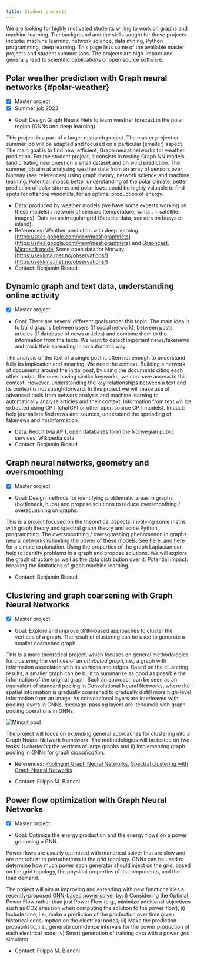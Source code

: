 ```yaml
---
title: Student projects
---
```


We are looking for highly motivated students willing to work on graphs and machine learning.
The background and the skills sought for these projects include: machine learning, network science, data mining, Python programming, deep learning.
This page lists some of the available master projects and student summer jobs. The projects are high-impact and generally lead to scientific publications or open source software. 


## Polar weather prediction with Graph neural networks {#polar-weather}

- [x] Master project
- [x] Summer job 2023

* Goal: Design Graph Neural Nets to learn weather forecast in the polar region (GNNs and deep learning).

This project is a part of a larger research project. The master project or summer job will be adapted and focused on a particular (smaller) aspect. 
The main goal is to find new, efficient, Graph neural networks for weather prediction. For the student project, it consists in testing Graph NN models (and creating new ones) on a small dataset and on wind prediction. The summer job aim at analysing weather data from an array of sensors over Norway (see references) using graph theory, network science and machine learning. Potential impact: better understanding of the polar climate, better prediction of polar storms and polar lows. could be highly valuable to find spots for offshore windmills, for an optimal production of energy.

* Data: produced by weather models (we have some experts working on these models) / network of sensors (temperature, wind... + satellite images). Data on an irregular grid (Satellite data, sensors on buoys or inland).
* References: 
Weather prediction with deep learning: [https://sites.google.com/view/meshgraphnets](https://sites.google.com/view/meshgraphnets)  and [Graphcast](https://arxiv.org/pdf/2212.12794.pdf), [Microsoft model](https://www.microsoft.com/en-us/research/group/autonomous-systems-group-robotics/articles/introducing-climax-the-first-foundation-model-for-weather-and-climate/)
Some open data for Norway: [https://seklima.met.no/observations/](https://seklima.met.no/observations/)
* Contact: Benjamin Ricaud

## Dynamic graph and text data, understanding online activity

- [x] Master project

* Goal: There are several different goals under this topic. The main idea is to build graphs between users (if social network), between posts, articles (if database of news articles) and combine them to the information from the texts. We want to detect important news/fakenews and track their spreading in an automatic way. 

The analysis of the text of a single post is often not enough to understand fully its implication and meaning. We need the context. Building a network of documents around the initial post, by using the documents citing each other and/or the ones having similar keyworks, we can have access to this context. However, understanding the key relationships between a text and its context is not straightforward. In this project we will make use of advanced tools from network analysis and machine learning to automatically analyse articles and their context. Information from text will be extracted using GPT (chatGPt or other open source GPT models). Impact: help journalists find news and sources, understand the spreading of fakenews and misinformation.

* Data: Reddit (via API), open databases form the Norwegian public services, Wikipedia data
* Contact: Benjamin Ricaud

## Graph neural networks, geometry and oversmoothing

- [x] Master project

* Goal: Design methods for identifying problematic areas in graphs (bottleneck, hubs) and propose solutions to reduce oversmoothing / oversquashing on graphs.

This is a project focused on the theoretical aspects, involving some maths with graph theory and spectral graph theory and some Python programming.
The oversmoothing / oversquashing phenomenon in graphs neural networks is limiting the power of these models. See [here](https://towardsdatascience.com/over-smoothing-issue-in-graph-neural-network-bddc8fbc2472), and [here](https://towardsdatascience.com/over-squashing-bottlenecks-and-graph-ricci-curvature-c238b7169e16) for a simple explanation. Using the properties of the graph Laplacian can help to identify problems in a graph and propose solutions. We will explore the graph structure as well as the data distribution over it. Potential impact: breaking the limitations of graph machine learning.

* Contact: Benjamin Ricaud

## Clustering and graph coarsening with Graph Neural Networks

- [x] Master project

* Goal: Explore and improve GNN-based approaches to cluster the vertices of a graph. The result of clustering can be used to generate a smaller coarsened graph.

This is a more theoretical project, which focuses on general methodologies for clustering the vertices of an *attributed graph*, i.e., a graph with information associated with its vertices and edges. Based on the clustering results, a smaller graph can be built to summarize as good as possible the information of the original graph. Such an approach can be seen as an equivalent of standard pooling in Convolutional Neural Networks, where the spatial information is gradually coarsened to gradually distill more high-level information from an image.
As convolutional layers are interleaved with pooling layers in CNNs, message-passing layers are iterleaved with graph pooling operations in GNNs.

![Mincut pool](https://github.com/FilippoMB/Spectral-Clustering-with-Graph-Neural-Networks-for-Graph-Pooling/blob/master/figs/mincutpool.png "Mincut pool")

The project will focus on extending general approaches for clustering into a Graph Neural Network framework. The methodologies will be tested on two tasks: i) *clustering* the vertices of large graphs and ii) implementing graph pooling in GNNs for graph *classification*. 

* References: [Pooling in Graph Neural Networks](https://github.com/danielegrattarola/SRC), [Spectral clustering with Graph Neural Networks](https://github.com/FilippoMB/Spectral-Clustering-with-Graph-Neural-Networks-for-Graph-Pooling)

* Contact: Filippo M. Bianchi

## Power flow optimization with Graph Neural Networks

- [x] Master project

* Goal: Optimize the energy production and the energy flows on a power grid using a GNN.

Power flows are usually optimized with numerical solver that are slow and are not robust to perturbations in the grid topology. GNNs can be used to determine how much power each generator should inject on the grid, based on the grid topology, the physical properties of its components, and the load demand.

The project will aim at improving and extending with new functionalities a recently-proposed [GNN-based power solver](https://github.com/JonasBergHansen/Power-Flow-Balancing-with-Decentralized-Graph-Neural-Networks) by:
i) Considering the Optimal Power Flow rather than just Power Flow (e.g., minimize additional objectives such as CO2 emission when computing the solution to the power flow);
ii) Include time, i.e., make a prediction of the production over time given historical consumption on the electrical nodes;
iii) Make the prediction probabilistic, i.e., generate confidence intervals for the power production of each electrical node;
iv) Smart generation of training data with a power grid simulator.

* Contact: Filippo M. Bianchi

